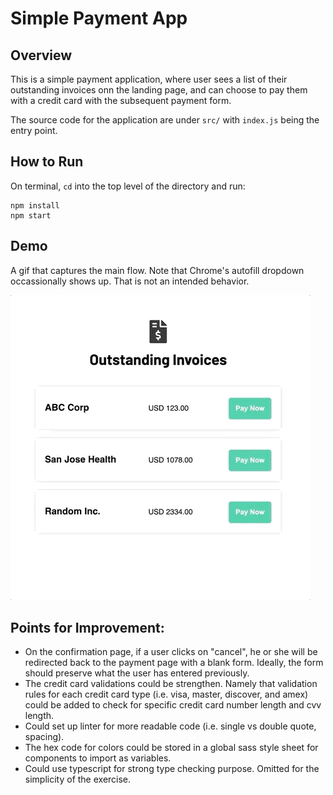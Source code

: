 # Simple Payment App

## Overview

This is a simple payment application, where user sees a list of their outstanding invoices onn the landing page, and can choose to pay them with a credit card with the subsequent payment form.

The source code for the application are under `src/` with `index.js` being the entry point.

## How to Run

On terminal, `cd` into the top level of the directory and run:
```
npm install
npm start
```

## Demo

A gif that captures the main flow. Note that Chrome's autofill dropdown occassionally shows up. That is not an intended behavior.

![](demo.gif)

## Points for Improvement:

- On the confirmation page, if a user clicks on "cancel", he or she will be redirected back to the payment page with a blank form. Ideally, the form should preserve what the user has entered previously.
- The credit card validations could be strengthen. Namely that validation rules for each credit card type (i.e. visa, master, discover, and amex) could be added to check for specific credit card number length and cvv length.
- Could set up linter for more readable code (i.e. single vs double quote, spacing).
- The hex code for colors could be stored in a global sass style sheet for components to import as variables.
- Could use typescript for strong type checking purpose. Omitted for the simplicity of the exercise.
